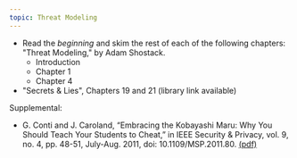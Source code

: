 ```yaml
---
topic: Threat Modeling
---
```

* Read the _beginning_ and skim the rest of each of the following chapters: "Threat Modeling," by Adam Shostack.            
    * Introduction
    * Chapter 1
    * Chapter 4
* "Secrets & Lies", Chapters 19 and 21 (library link available)

Supplemental:
* G. Conti and J. Caroland, “Embracing the Kobayashi Maru: Why You Should Teach Your Students to Cheat,” in IEEE Security & Privacy, vol. 9, no. 4, pp. 48-51, July-Aug. 2011, doi: 10.1109/MSP.2011.80. [(pdf)](http://www.rumint.org/gregconti/publications/KobayashiMaru_PrePub.pdf)
